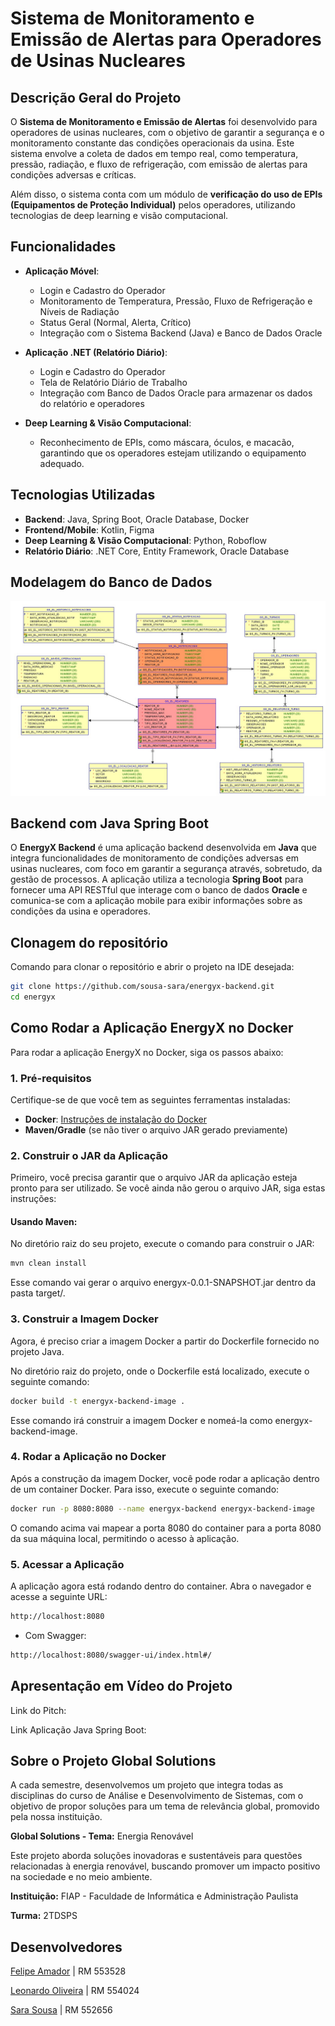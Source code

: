 # Sistema de Monitoramento e Emissão de Alertas para Operadores de Usinas Nucleares

## Descrição Geral do Projeto

O **Sistema de Monitoramento e Emissão de Alertas** foi desenvolvido para operadores de usinas nucleares, com o objetivo de garantir a segurança e o monitoramento constante das condições operacionais da usina. Este sistema envolve a coleta de dados em tempo real, como temperatura, pressão, radiação, e fluxo de refrigeração, com emissão de alertas para condições adversas e críticas. 

Além disso, o sistema conta com um módulo de **verificação do uso de EPIs (Equipamentos de Proteção Individual)** pelos operadores, utilizando tecnologias de deep learning e visão computacional.

## Funcionalidades

- **Aplicação Móvel**:
    - Login e Cadastro do Operador
    - Monitoramento de Temperatura, Pressão, Fluxo de Refrigeração e Níveis de Radiação
    - Status Geral (Normal, Alerta, Crítico)
    - Integração com o Sistema Backend (Java) e Banco de Dados Oracle

- **Aplicação .NET (Relatório Diário)**:
    - Login e Cadastro do Operador
    - Tela de Relatório Diário de Trabalho
    - Integração com Banco de Dados Oracle para armazenar os dados do relatório e operadores

- **Deep Learning & Visão Computacional**:
    - Reconhecimento de EPIs, como máscara, óculos, e macacão, garantindo que os operadores estejam utilizando o equipamento adequado.

## Tecnologias Utilizadas

- **Backend**: Java, Spring Boot, Oracle Database, Docker
- **Frontend/Mobile**: Kotlin, Figma
- **Deep Learning & Visão Computacional**: Python, Roboflow
- **Relatório Diário**: .NET Core, Entity Framework, Oracle Database

## Modelagem do Banco de Dados
![Modelagem](images-readme/modelagem-bd.jpeg)

## Backend com Java Spring Boot
O **EnergyX Backend** é uma aplicação backend desenvolvida em **Java** que integra funcionalidades de monitoramento de condições adversas em usinas nucleares, com foco em garantir a segurança através, sobretudo, da gestão de processos. A aplicação utiliza a tecnologia **Spring Boot** para fornecer uma API RESTful que interage com o banco de dados **Oracle** e comunica-se com a aplicação mobile para exibir informações sobre as condições da usina e operadores.

## Clonagem do repositório

Comando para clonar o repositório e abrir o projeto na IDE desejada:
   ```bash
   git clone https://github.com/sousa-sara/energyx-backend.git
   cd energyx
  ```

## Como Rodar a Aplicação EnergyX no Docker

Para rodar a aplicação EnergyX no Docker, siga os passos abaixo:

### 1. **Pré-requisitos**
Certifique-se de que você tem as seguintes ferramentas instaladas:

- **Docker**: [Instruções de instalação do Docker](https://docs.docker.com/get-docker/)
- **Maven/Gradle** (se não tiver o arquivo JAR gerado previamente)

### 2. **Construir o JAR da Aplicação**
Primeiro, você precisa garantir que o arquivo JAR da aplicação esteja pronto para ser utilizado. Se você ainda não gerou o arquivo JAR, siga estas instruções:

#### Usando Maven:
No diretório raiz do seu projeto, execute o comando para construir o JAR:

```bash
mvn clean install
```

Esse comando vai gerar o arquivo energyx-0.0.1-SNAPSHOT.jar dentro da pasta target/.


### 3. Construir a Imagem Docker
Agora, é preciso criar a imagem Docker a partir do Dockerfile fornecido no projeto Java.

No diretório raiz do projeto, onde o Dockerfile está localizado, execute o seguinte comando:

```bash
docker build -t energyx-backend-image .
```

Esse comando irá construir a imagem Docker e nomeá-la como energyx-backend-image.

### 4. Rodar a Aplicação no Docker
Após a construção da imagem Docker, você pode rodar a aplicação dentro de um container Docker. Para isso, execute o seguinte comando:

```bash
docker run -p 8080:8080 --name energyx-backend energyx-backend-image
```

O comando acima vai mapear a porta 8080 do container para a porta 8080 da sua máquina local, permitindo o acesso à aplicação.

### 5. Acessar a Aplicação
A aplicação agora está rodando dentro do container. Abra o navegador e acesse a seguinte URL:

```bash
http://localhost:8080
```

- Com Swagger:
```bash
http://localhost:8080/swagger-ui/index.html#/
```

## Apresentação em Vídeo do Projeto

Link do Pitch:

Link Aplicação Java Spring Boot:

## Sobre o Projeto Global Solutions
A cada semestre, desenvolvemos um projeto que integra todas as disciplinas do curso de Análise e Desenvolvimento de Sistemas, com o objetivo de propor soluções para um tema de relevância global, promovido pela nossa instituição.

**Global Solutions - Tema:** Energia Renovável

Este projeto aborda soluções inovadoras e sustentáveis para questões relacionadas à energia renovável, buscando promover um impacto positivo na sociedade e no meio ambiente.

**Instituição:** FIAP - Faculdade de Informática e Administração Paulista

**Turma:** 2TDSPS

## Desenvolvedores

[Felipe Amador](https://github.com/felipetosma) | RM 553528

[Leonardo Oliveira](https://github.com/leooli-321) | RM 554024

[Sara Sousa](https://github.com/sousa-sara) | RM 552656
